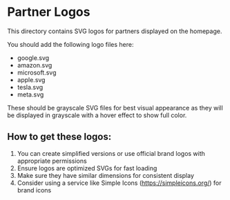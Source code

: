 # Partner Logos

This directory contains SVG logos for partners displayed on the homepage.

You should add the following logo files here:

- google.svg
- amazon.svg
- microsoft.svg
- apple.svg
- tesla.svg
- meta.svg

These should be grayscale SVG files for best visual appearance as they will be displayed in grayscale with a hover effect to show full color.

## How to get these logos:

1. You can create simplified versions or use official brand logos with appropriate permissions
2. Ensure logos are optimized SVGs for fast loading
3. Make sure they have similar dimensions for consistent display
4. Consider using a service like Simple Icons (https://simpleicons.org/) for brand icons
